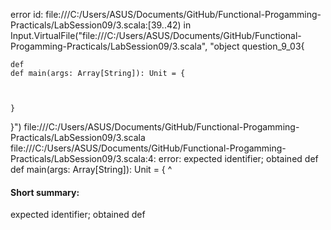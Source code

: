 error id: file:///C:/Users/ASUS/Documents/GitHub/Functional-Progamming-Practicals/LabSession09/3.scala:[39..42) in Input.VirtualFile("file:///C:/Users/ASUS/Documents/GitHub/Functional-Progamming-Practicals/LabSession09/3.scala", "object question_9_03{

    def 
    def main(args: Array[String]): Unit = {



    }

}")
file:///C:/Users/ASUS/Documents/GitHub/Functional-Progamming-Practicals/LabSession09/3.scala
file:///C:/Users/ASUS/Documents/GitHub/Functional-Progamming-Practicals/LabSession09/3.scala:4: error: expected identifier; obtained def
    def main(args: Array[String]): Unit = {
    ^
#### Short summary: 

expected identifier; obtained def